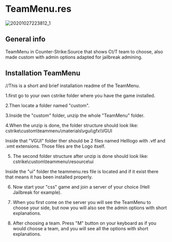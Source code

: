 # TeamMenu.res

![20201027223812_1](https://user-images.githubusercontent.com/10328699/97365154-8251c700-18a5-11eb-9bec-c2106ee0b0fa.jpg)



## General info

TeamMenu in Counter-Strike:Source that shows Ct/T team to choose, also made custom with admin options adapted for jailbreak admining.

## Installation TeamMenu

//This is a short and brief installation readme of the TeamMenu.

1.first go to your own cstrike folder where you have the game installed.

2.Then locate a folder named "custom".

3.Inside the "custom" folder, unzip the whole "TeamMenu" folder.

4.When the unzip is done, the folder structure should look like: cstrike\custom\teammenu\materials\vgui\gfx\VGUI 

Inside that "VGUI" folder ther should be 2 files named Helllogo with .vtf and .vmt extensions. Those files are the Logo itself.

5. The second folder structure after unzip is done should look like: cstrike\custom\teammenu\resource\ui

Inside the "ui" folder the teammenu.res file is located and if it exist there that means it has been installed properly.

6. Now start your "css" game and join a server of your choice (Hell Jailbreak for example).

7. When you first come on the server you will see the TeamMenu to choose your side, but now you will also see the admin options with short explanations.

8. After choosing a team. Press "M" button on your keyboard as if you would choose a team, and you will see all the options with short explanations.






